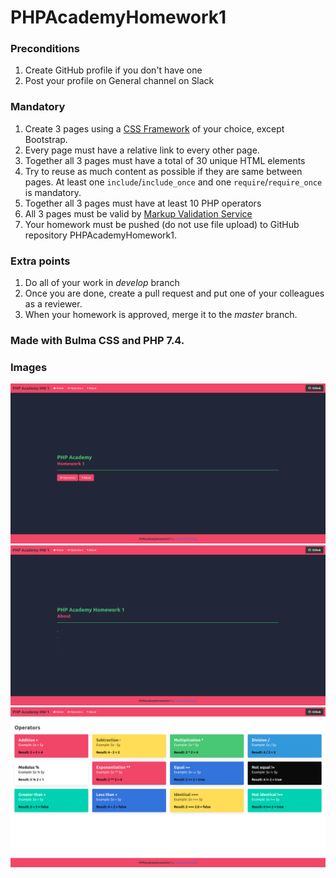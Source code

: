 # PHPAcademyHomework1

### Preconditions
1. Create GitHub profile if you don't have one
2. Post your profile on General channel on Slack

### Mandatory
1. Create 3 pages using a [CSS Framework](https://www.creativebloq.com/features/best-css-frameworks) of your choice, except Bootstrap.
2. Every page must have a relative link to every other page.
3. Together all 3 pages must have a total of 30 unique HTML elements
4. Try to reuse as much content as possible if they are same between pages. At least one `include`/`include_once` and one `require`/`require_once` is mandatory.
5. Together all 3 pages must have at least 10 PHP operators
6. All 3 pages must be valid by [Markup Validation Service](https://validator.w3.org/)
7. Your homework must be pushed (do not use file upload) to GitHub repository PHPAcademyHomework1. 

### Extra points
1. Do all of your work in _develop_ branch
2. Once you are done, create a pull request and put one of your colleagues as a reviewer.
3. When your homework is approved, merge it to the _master_ branch.

### Made with Bulma CSS and PHP 7.4.

### Images
![Home Screenshot](https://github.com/jlboban/PHPAcademyHomework1/blob/develop/Images/Home.png?raw=true)
![About Screenshot](https://github.com/jlboban/PHPAcademyHomework1/blob/develop/Images/About.png?raw=true)
![Operators Screenshot](https://github.com/jlboban/PHPAcademyHomework1/blob/develop/Images/Operators.png?raw=true)
